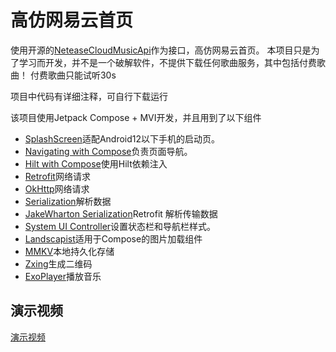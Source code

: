 # 高仿网易云首页

使用开源的[NeteaseCloudMusicApi](https://github.com/Binaryify/NeteaseCloudMusicApi)作为接口，高仿网易云首页。
本项目只是为了学习而开发，并不是一个破解软件，不提供下载任何歌曲服务，其中包括付费歌曲！
付费歌曲只能试听30s

项目中代码有详细注释，可自行下载运行

该项目使用Jetpack Compose + MVI开发，并且用到了以下组件

* [SplashScreen](https://developer.android.com/develop/ui/views/launch/splash-screen)适配Android12以下手机的启动页。
* [Navigating with Compose](https://developer.android.com/jetpack/compose/navigation)负责页面导航。
* [Hilt with Compose](https://developer.android.com/training/dependency-injection/hilt-android)使用Hilt依赖注入
* [Retrofit](https://github.com/square/retrofit)网络请求
* [OkHttp](https://github.com/square/okhttp)网络请求
* [Serialization](https://github.com/Kotlin/kotlinx.serialization)解析数据
* [JakeWharton Serialization](https://github.com/JakeWharton/retrofit2-kotlinx-serialization-converter)Retrofit 解析传输数据
* [System UI Controller](https://google.github.io/accompanist/systemuicontroller/)设置状态栏和导航栏样式。
* [Landscapist](https://github.com/skydoves/landscapist)适用于Compose的图片加载组件
* [MMKV](https://github.com/Tencent/MMKV)本地持久化存储
* [Zxing](https://github.com/zxing/zxing)生成二维码
* [ExoPlayer](https://github.com/google/ExoPlayer)播放音乐

## 演示视频

[演示视频](https://github.com/Chen-Xi-g/CloudMusic/blob/main/img/91257d91_20230831_134825_948.mp4)
